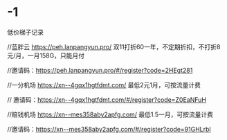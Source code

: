 # -1
低价梯子记录

//蓝胖云 https://peh.lanpangyun.pro/    双11打折60一年，不定期折扣，不打折8元/月，一月158G，只能月付 

//邀请码：https://peh.lanpangyun.pro/#/register?code=2HEgt281

//一分机场 https://xn--4gqx1hgtfdmt.com/  最低2元1月，可按流量计费

//  邀请码：https://xn--4gqx1hgtfdmt.com/#/register?code=Z0EaNFuH

//赔钱机场  https://xn--mes358aby2apfg.com/ 最低1.5一月，可按流量计费

//邀请码：https://xn--mes358aby2apfg.com/#/register?code=91GHLrbl

